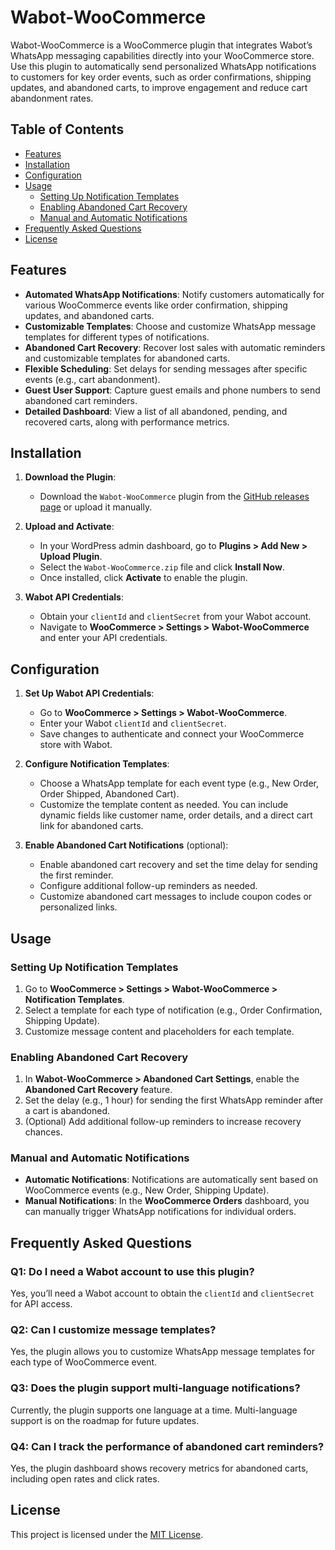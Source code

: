 # Wabot-WooCommerce

Wabot-WooCommerce is a WooCommerce plugin that integrates Wabot’s WhatsApp messaging capabilities directly into your WooCommerce store. Use this plugin to automatically send personalized WhatsApp notifications to customers for key order events, such as order confirmations, shipping updates, and abandoned carts, to improve engagement and reduce cart abandonment rates.

## Table of Contents

- [Features](#features)
- [Installation](#installation)
- [Configuration](#configuration)
- [Usage](#usage)
  - [Setting Up Notification Templates](#setting-up-notification-templates)
  - [Enabling Abandoned Cart Recovery](#enabling-abandoned-cart-recovery)
  - [Manual and Automatic Notifications](#manual-and-automatic-notifications)
- [Frequently Asked Questions](#frequently-asked-questions)
- [License](#license)

## Features

- **Automated WhatsApp Notifications**: Notify customers automatically for various WooCommerce events like order confirmation, shipping updates, and abandoned carts.
- **Customizable Templates**: Choose and customize WhatsApp message templates for different types of notifications.
- **Abandoned Cart Recovery**: Recover lost sales with automatic reminders and customizable templates for abandoned carts.
- **Flexible Scheduling**: Set delays for sending messages after specific events (e.g., cart abandonment).
- **Guest User Support**: Capture guest emails and phone numbers to send abandoned cart reminders.
- **Detailed Dashboard**: View a list of all abandoned, pending, and recovered carts, along with performance metrics.
  
## Installation

1. **Download the Plugin**:
   - Download the `Wabot-WooCommerce` plugin from the [GitHub releases page](https://github.com/your-username/Wabot-WooCommerce/releases) or upload it manually.

2. **Upload and Activate**:
   - In your WordPress admin dashboard, go to **Plugins > Add New > Upload Plugin**.
   - Select the `Wabot-WooCommerce.zip` file and click **Install Now**.
   - Once installed, click **Activate** to enable the plugin.

3. **Wabot API Credentials**:
   - Obtain your `clientId` and `clientSecret` from your Wabot account.
   - Navigate to **WooCommerce > Settings > Wabot-WooCommerce** and enter your API credentials.

## Configuration

1. **Set Up Wabot API Credentials**:
   - Go to **WooCommerce > Settings > Wabot-WooCommerce**.
   - Enter your Wabot `clientId` and `clientSecret`.
   - Save changes to authenticate and connect your WooCommerce store with Wabot.

2. **Configure Notification Templates**:
   - Choose a WhatsApp template for each event type (e.g., New Order, Order Shipped, Abandoned Cart).
   - Customize the template content as needed. You can include dynamic fields like customer name, order details, and a direct cart link for abandoned carts.

3. **Enable Abandoned Cart Notifications** (optional):
   - Enable abandoned cart recovery and set the time delay for sending the first reminder.
   - Configure additional follow-up reminders as needed.
   - Customize abandoned cart messages to include coupon codes or personalized links.

## Usage

### Setting Up Notification Templates

1. Go to **WooCommerce > Settings > Wabot-WooCommerce > Notification Templates**.
2. Select a template for each type of notification (e.g., Order Confirmation, Shipping Update).
3. Customize message content and placeholders for each template.

### Enabling Abandoned Cart Recovery

1. In **Wabot-WooCommerce > Abandoned Cart Settings**, enable the **Abandoned Cart Recovery** feature.
2. Set the delay (e.g., 1 hour) for sending the first WhatsApp reminder after a cart is abandoned.
3. (Optional) Add additional follow-up reminders to increase recovery chances.

### Manual and Automatic Notifications

- **Automatic Notifications**: Notifications are automatically sent based on WooCommerce events (e.g., New Order, Shipping Update).
- **Manual Notifications**: In the **WooCommerce Orders** dashboard, you can manually trigger WhatsApp notifications for individual orders.

## Frequently Asked Questions

### Q1: Do I need a Wabot account to use this plugin?
Yes, you’ll need a Wabot account to obtain the `clientId` and `clientSecret` for API access.

### Q2: Can I customize message templates?
Yes, the plugin allows you to customize WhatsApp message templates for each type of WooCommerce event.

### Q3: Does the plugin support multi-language notifications?
Currently, the plugin supports one language at a time. Multi-language support is on the roadmap for future updates.

### Q4: Can I track the performance of abandoned cart reminders?
Yes, the plugin dashboard shows recovery metrics for abandoned carts, including open rates and click rates.

## License

This project is licensed under the [MIT License](LICENSE).
